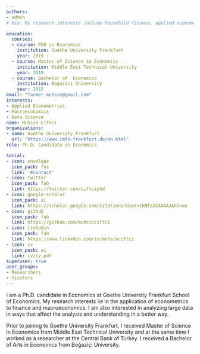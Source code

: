 ```yaml
---
authors:
- admin
# bio: My research interests include household finance, applied econometrics and data science.

education:
  courses:
  - course: PhD in Economics
    institution: Goethe University Frankfurt
    year: 2019 - 
  - course: Master of Science in Economics
    institution: Middle East Technical University
    year: 2019
  - course: Bachelor of  Economics
    institution: Bogazici University
    year: 2015
email: "farmer.muhsin@gmail.com"
interests:
- Applied Econometrics
- Macroeconomics
- Data Science 
name: Muhsin Ciftci
organizations:
- name: Goethe University Frankfurt
  url: "https://www.imfs-frankfurt.de/en.html"
role: Ph.D. Candidate in Economics

social:
- icon: envelope
  icon_pack: fas
  link: '#contact'
- icon: twitter
  icon_pack: fab
  link: https://twitter.com/ciftciphd
- icon: google-scholar
  icon_pack: ai
  link: https://scholar.google.com/citations?user=tKNlSdIAAAAJ&hl=en
- icon: github
  icon_pack: fab
  link: https://github.com/muhsinciftci
- icon: linkedin
  icon_pack: fab
  link: https://www.linkedin.com/in/muhsinciftci
- icon: cv
  icon_pack: ai
  link: cv/cv.pdf
superuser: true
user_groups:
- Researchers
- Visitors
---
```


I am a Ph.D. candidate in Economics at Goethe University Frankfurt School of Economics. My research interests lie in the application of econometrics to finance and macroeconomics. I am also interested in analyzing large data in ways that affect the analysis and understanding in a better way.

Prior to joining to Goethe University Frankfurt, I received Master of Science in Economics from Middle East Technical University and at the same time I worked as a researcher at the Central Bank of Turkey. I received a Bachelor of Arts in Economics from Boğaziçi University. 


 


